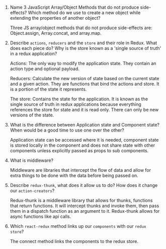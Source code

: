 1.  Name 3 JavaScript Array/Object Methods that do not produce side-effects? Which method do we use to create a new object while extending the properties of another object?

    Three JS array/object methods that do not produce side-effects are: Object.assign, Array.concat, and array.map.

2.  Describe `actions`, `reducers` and the `store` and their role in Redux. What does each piece do? Why is the store known as a 'single source of truth' in a redux application?

    Actions: The only way to modify the application state. They contain an action type and optional payload.

    Reducers: Calculate the new version of state based on the current state and a given action. They are functions that bind the actions and store. It is a portion of the state it represents.

    The store: Contains the state for the application. It is known as the single source of truth in redux applications because everything references the store for state and it is read only. There can only be new versions of the state.

3.  What is the difference between Application state and Component state? When would be a good time to use one over the other?

    Application state can be accessed where it is needed, component state is stored locally in the component and does not share state with other components unless explicitly passed as props to sub components.

4.  What is middleware?

    Middleware are libraries that intercept the flow of data and allow for extra things to be done with the data before being passed on.

5.  Describe `redux-thunk`, what does it allow us to do? How does it change our `action-creators`?

    Redux-thunk is a middleware library that allows for thunks, functions that return functions. It will intercept thunks and invoke them, then pass them in a dispatch function as an argument to it. Redux-thunk allows for async functions like api calls.

6.  Which `react-redux` method links up our `components` with our `redux store`?

    The connect method links the components to the redux store.
